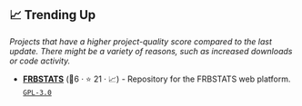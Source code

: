 ## 📈 Trending Up

_Projects that have a higher project-quality score compared to the last update. There might be a variety of reasons, such as increased downloads or code activity._

- <b><a href="https://www.herta-experiment.org/frbstats/">FRBSTATS</a></b> (🥉6 ·  ⭐ 21 · 📈) - Repository for the FRBSTATS web platform. <code><a href="http://bit.ly/2M0xdwT">GPL-3.0</a></code>

